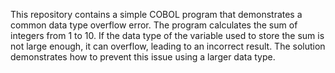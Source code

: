 This repository contains a simple COBOL program that demonstrates a common data type overflow error. The program calculates the sum of integers from 1 to 10. If the data type of the variable used to store the sum is not large enough, it can overflow, leading to an incorrect result. The solution demonstrates how to prevent this issue using a larger data type.